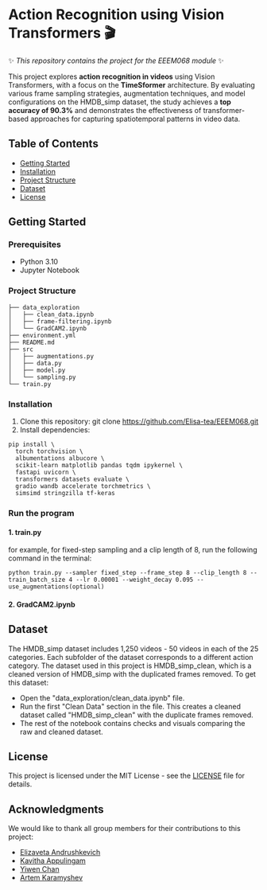 # Action Recognition using Vision Transformers 🎬
✨ _This repository contains the project for the EEEM068 module_ ✨

This project explores **action recognition in videos** using Vision Transformers, with a focus on the **TimeSformer** architecture. By evaluating various frame sampling strategies, augmentation techniques, and model configurations on the HMDB_simp dataset, the study achieves a **top accuracy of 90.3%** and demonstrates the effectiveness of transformer-based approaches for capturing spatiotemporal patterns in video data.
## Table of Contents
- [Getting Started](#gettingstarted)
- [Installation](#installation)
- [Project Structure](#projectstructure)
- [Dataset](#dataset)
- [License](#license)



## Getting Started
### Prerequisites
- Python 3.10
- Jupyter Notebook
  
### Project Structure
```
├── data_exploration
│   ├── clean_data.ipynb
│   ├── frame-filtering.ipynb
│   └── GradCAM2.ipynb
├── environment.yml
├── README.md
├── src
│   ├── augmentations.py
│   ├── data.py
│   ├── model.py
│   └── sampling.py
└── train.py
```
### Installation
1. Clone this repository: git clone https://github.com/Elisa-tea/EEEM068.git
2. Install dependencies:
```
pip install \
  torch torchvision \
  albumentations albucore \
  scikit-learn matplotlib pandas tqdm ipykernel \
  fastapi uvicorn \
  transformers datasets evaluate \
  gradio wandb accelerate torchmetrics \
  simsimd stringzilla tf-keras
```
### Run the program
#### 1. train.py
for example, for fixed-step sampling and a clip length of 8, run the following command in the terminal:
```
python train.py --sampler fixed_step --frame_step 8 --clip_length 8 --train_batch_size 4 --lr 0.00001 --weight_decay 0.095 --use_augmentations(optional)
```
#### 2. GradCAM2.ipynb
## Dataset
The HMDB_simp dataset includes 1,250 videos - 50 videos in each of the 25 categories. Each subfolder of the dataset corresponds
to a different action category. The dataset used in this project is HMDB_simp_clean, which is a cleaned version of HMDB_simp with the duplicated frames removed. To get this dataset: 
- Open the "data_exploration/clean_data.ipynb" file. 
- Run the first "Clean Data" section in the file. This creates a cleaned dataset called "HMDB_simp_clean" with the duplicate frames removed.
- The rest of the notebook contains checks and visuals comparing the raw and cleaned dataset. 

## License
This project is licensed under the MIT License - see the [LICENSE](LICENSE) file for details.
## Acknowledgments
We would like to thank all group members for their contributions to this project:
- [Elizaveta Andrushkevich](https://github.com/Elisa-tea)
- [Kavitha Appulingam](https://github.com/Kavithaaa23)
- [Yiwen Chan](https://github.com/v41827)
- [Artem Karamyshev](https://github.com/ArtemKar123)
